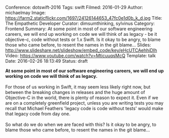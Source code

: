 Conference: dotswift-2016
Tags: swift
Filmed: 2016-01-29
Author: michaelmay
Image: https://farm2.staticflickr.com/1697/24126144653_47fc0e1d0b_k_d.jpg
Title: The Empathetic Developer
Curator: dimsumthinking, sylvinus
Category: Frontend
Summary: At some point in most of our software engineering careers, we will end up working on code we will think of as legacy - be it objective-c, code without tests or 1.x Swift. Is it okay to be angry, to blame those who came before, to resent the names in the git blame...
Slides: http://www.slideshare.net/slideshow/embed_code/key/eHcUTCAehhiDIh
Video: https://www.youtube.com/watch?v=MticuuqsMcQ
Template: talk
Date: 2016-02-26 18:13:49
Status: draft

<strong>At some point in most of our software engineering careers, we will end up working on code we will think of as legacy.</strong>
<br/><br/>
For those of us working in Swift, it may seem less likely right now, but between the breaking changes in releases and the huge amount of Objective-C in the world, there is plenty of reason to expect it. Even if we are on a completely greenfield project, unless you are writing tests you may recall that Michael Feathers 'legacy code is code without tests' would make that legacy code from day one.
<br/><br/>
So what do we do when we are faced with this? Is it okay to be angry, to blame those who came before, to resent the names in the git blame...